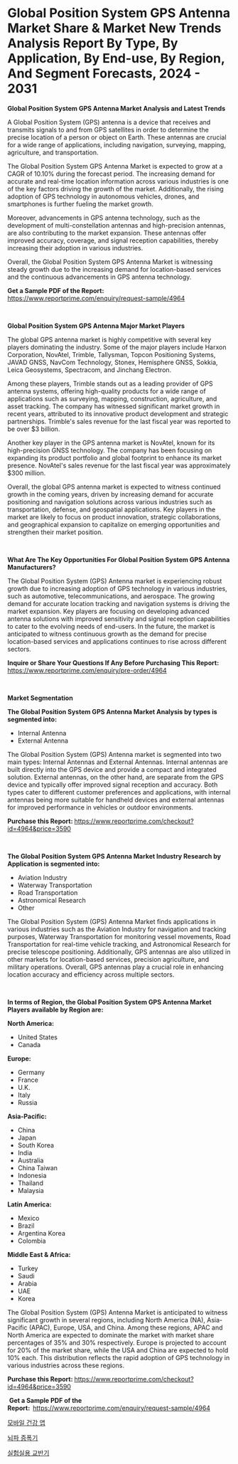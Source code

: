 <p><h1>Global Position System GPS Antenna Market Share & Market New Trends Analysis Report By Type, By Application, By End-use, By Region, And Segment Forecasts, 2024 - 2031</h1></p><p><strong>Global Position System GPS Antenna Market Analysis and Latest Trends</strong></p>
<p><p>A Global Position System (GPS) antenna is a device that receives and transmits signals to and from GPS satellites in order to determine the precise location of a person or object on Earth. These antennas are crucial for a wide range of applications, including navigation, surveying, mapping, agriculture, and transportation.</p><p>The Global Position System GPS Antenna Market is expected to grow at a CAGR of 10.10% during the forecast period. The increasing demand for accurate and real-time location information across various industries is one of the key factors driving the growth of the market. Additionally, the rising adoption of GPS technology in autonomous vehicles, drones, and smartphones is further fueling the market growth.</p><p>Moreover, advancements in GPS antenna technology, such as the development of multi-constellation antennas and high-precision antennas, are also contributing to the market expansion. These antennas offer improved accuracy, coverage, and signal reception capabilities, thereby increasing their adoption in various industries.</p><p>Overall, the Global Position System GPS Antenna Market is witnessing steady growth due to the increasing demand for location-based services and the continuous advancements in GPS antenna technology.</p></p>
<p><strong>Get a Sample PDF of the Report:&nbsp;</strong> <a href="https://www.reportprime.com/enquiry/request-sample/4964">https://www.reportprime.com/enquiry/request-sample/4964</a></p>
<p>&nbsp;</p>
<p><strong>Global Position System GPS Antenna Major Market Players</strong></p>
<p><p>The global GPS antenna market is highly competitive with several key players dominating the industry. Some of the major players include Harxon Corporation, NovAtel, Trimble, Tallysman, Topcon Positioning Systems, JAVAD GNSS, NavCom Technology, Stonex, Hemisphere GNSS, Sokkia, Leica Geosystems, Spectracom, and Jinchang Electron.</p><p>Among these players, Trimble stands out as a leading provider of GPS antenna systems, offering high-quality products for a wide range of applications such as surveying, mapping, construction, agriculture, and asset tracking. The company has witnessed significant market growth in recent years, attributed to its innovative product development and strategic partnerships. Trimble's sales revenue for the last fiscal year was reported to be over $3 billion.</p><p>Another key player in the GPS antenna market is NovAtel, known for its high-precision GNSS technology. The company has been focusing on expanding its product portfolio and global footprint to enhance its market presence. NovAtel's sales revenue for the last fiscal year was approximately $300 million.</p><p>Overall, the global GPS antenna market is expected to witness continued growth in the coming years, driven by increasing demand for accurate positioning and navigation solutions across various industries such as transportation, defense, and geospatial applications. Key players in the market are likely to focus on product innovation, strategic collaborations, and geographical expansion to capitalize on emerging opportunities and strengthen their market position.</p></p>
<p>&nbsp;</p>
<p><strong>What Are The Key Opportunities For Global Position System GPS Antenna Manufacturers?</strong></p>
<p><p>The Global Position System (GPS) Antenna market is experiencing robust growth due to increasing adoption of GPS technology in various industries, such as automotive, telecommunications, and aerospace. The growing demand for accurate location tracking and navigation systems is driving the market expansion. Key players are focusing on developing advanced antenna solutions with improved sensitivity and signal reception capabilities to cater to the evolving needs of end-users. In the future, the market is anticipated to witness continuous growth as the demand for precise location-based services and applications continues to rise across different sectors.</p></p>
<p><strong>Inquire or Share Your Questions If Any Before Purchasing This Report:</strong> <a href="https://www.reportprime.com/enquiry/pre-order/4964">https://www.reportprime.com/enquiry/pre-order/4964</a></p>
<p>&nbsp;</p>
<p><strong>Market Segmentation</strong></p>
<p><strong>The Global Position System GPS Antenna Market Analysis by types is segmented into:</strong></p>
<p><ul><li>Internal Antenna</li><li>External Antenna</li></ul></p>
<p><p>The Global Position System (GPS) Antenna market is segmented into two main types: Internal Antennas and External Antennas. Internal antennas are built directly into the GPS device and provide a compact and integrated solution. External antennas, on the other hand, are separate from the GPS device and typically offer improved signal reception and accuracy. Both types cater to different customer preferences and applications, with internal antennas being more suitable for handheld devices and external antennas for improved performance in vehicles or outdoor environments.</p></p>
<p><strong>Purchase this Report:&nbsp;</strong><a href="https://www.reportprime.com/checkout?id=4964&price=3590">https://www.reportprime.com/checkout?id=4964&price=3590</a></p>
<p>&nbsp;</p>
<p><strong>The Global Position System GPS Antenna Market Industry Research by Application is segmented into:</strong></p>
<p><ul><li>Aviation Industry</li><li>Waterway Transportation</li><li>Road Transportation</li><li>Astronomical Research</li><li>Other</li></ul></p>
<p><p>The Global Position System (GPS) Antenna Market finds applications in various industries such as the Aviation Industry for navigation and tracking purposes, Waterway Transportation for monitoring vessel movements, Road Transportation for real-time vehicle tracking, and Astronomical Research for precise telescope positioning. Additionally, GPS antennas are also utilized in other markets for location-based services, precision agriculture, and military operations. Overall, GPS antennas play a crucial role in enhancing location accuracy and efficiency across multiple sectors.</p></p>
<p>&nbsp;</p>
<p><strong>In terms of Region, the Global Position System GPS Antenna Market Players available by Region are:</strong></p>
<p>
    <p> <strong> North America: </strong>
        <ul>
            <li>United States</li>
            <li>Canada</li>
        </ul>
        </p> 
    <p> <strong> Europe: </strong>
        <ul>
            <li>Germany</li>
            <li>France</li>
            <li>U.K.</li>
            <li>Italy</li>
            <li>Russia</li>
        </ul>
        </p> 
    <p> <strong> Asia-Pacific: </strong>
        <ul>
            <li>China</li>
            <li>Japan</li>
            <li>South Korea</li>
            <li>India</li>
            <li>Australia</li>
            <li>China Taiwan</li>
            <li>Indonesia</li>
            <li>Thailand</li>
            <li>Malaysia</li>
        </ul>
        </p> 
    <p> <strong> Latin America: </strong>
        <ul>
            <li>Mexico</li>
            <li>Brazil</li>
            <li>Argentina Korea</li>
            <li>Colombia</li>
        </ul>
        </p> 
    <p> <strong> Middle East & Africa: </strong>
        <ul>
            <li>Turkey</li>
            <li>Saudi</li>
            <li>Arabia</li>
            <li>UAE</li>
            <li>Korea</li>
        </ul>
    </p>
    </p>
<p><p>The Global Position System (GPS) Antenna Market is anticipated to witness significant growth in several regions, including North America (NA), Asia-Pacific (APAC), Europe, USA, and China. Among these regions, APAC and North America are expected to dominate the market with market share percentages of 35% and 30% respectively. Europe is projected to account for 20% of the market share, while the USA and China are expected to hold 10% each. This distribution reflects the rapid adoption of GPS technology in various industries across these regions.</p></p>
<p><strong>Purchase this Report: </strong><a href="https://www.reportprime.com/checkout?id=4964&price=3590">https://www.reportprime.com/checkout?id=4964&price=3590</a></p>
<p>&nbsp;<strong>Get a Sample PDF of the Report:&nbsp;&nbsp;</strong><a href="https://www.reportprime.com/enquiry/request-sample/4964">https://www.reportprime.com/enquiry/request-sample/4964</a></p>
<p><strong></strong></p>
<p><p><a href="https://github.com/vss5505pa7z1p/Market-Research-Report-List-1/blob/main/147134114279.md">모바일 건강 앱</a></p><p><a href="https://medium.com/@christorpherpfannerstill5436/eeg-%EC%A6%9D%ED%8F%AD%EA%B8%B0-%EC%8B%9C%EC%9E%A5-%EB%8F%99%ED%96%A5-%EB%B0%8F-%EC%8B%9C%EC%9E%A5-%EB%B6%84%EC%84%9D%EC%9D%80-2024-2031-%EA%B8%B0%EA%B0%84%EC%9D%84-%EB%8C%80%EC%83%81%EC%9C%BC%EB%A1%9C-%EC%98%88%EC%B8%A1%EB%90%A9%EB%8B%88%EB%8B%A4-abff5d62ccc5">뇌파 증폭기</a></p><p><a href="https://medium.com/@bud567768/%EC%97%B0%EA%B5%AC%EC%86%8C-%EC%8A%A4%ED%84%B0%EB%9F%AC-%EC%8B%9C%EC%9E%A5-%EC%A0%90%EC%9C%A0%EC%9C%A8-%EB%B3%80%ED%99%94-%EB%B0%8F-%EC%8B%9C%EC%9E%A5-%EC%84%B1%EC%9E%A5-%EC%B6%94%EC%84%B8-2024-2031-333b640e2bd2">실험실용 교반기</a></p></p>
